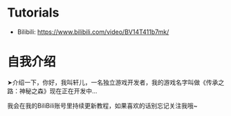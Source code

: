 # Tutorials
- Bilibili: https://www.bilibili.com/video/BV14T411b7mk/
# 自我介绍
 ➤介绍一下，你好，我叫轩儿，一名独立游戏开发者，我的游戏名字叫做《传承之路：神秘之森》现在正在开发中...
 
 我会在我的BiliBili账号里持续更新教程，如果喜欢的话别忘记关注我哦~
